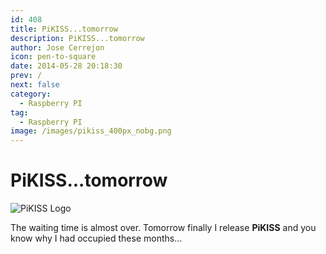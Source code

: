 ```yaml
---
id: 408
title: PiKISS...tomorrow
description: PiKISS...tomorrow
author: Jose Cerrejon
icon: pen-to-square
date: 2014-05-28 20:18:30
prev: /
next: false
category:
  - Raspberry PI
tag:
  - Raspberry PI
image: /images/pikiss_400px_nobg.png
---
```


# PiKISS...tomorrow

![PiKISS Logo](/images/pikiss_400px_nobg.png)

The waiting time is almost over. Tomorrow finally I release **PiKISS** and you know why I had occupied these months...